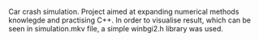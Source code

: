 Car crash simulation. Project aimed at expanding numerical methods knowlegde and practising C++. In order to visualise result, which can be seen in simulation.mkv file, a simple winbgi2.h library was used.
